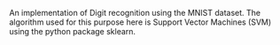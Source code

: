 An implementation of Digit recognition using the MNIST dataset.
The algorithm used for this purpose here is Support Vector Machines (SVM) using the python package sklearn.
